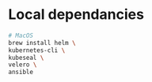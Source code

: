 # Local dependancies

```bash
# MacOS
brew install helm \
kubernetes-cli \
kubeseal \
velero \
ansible
```
